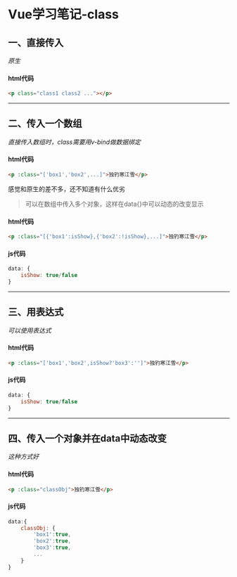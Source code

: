 # Vue学习笔记-class
## 一、直接传入
*原生*
#### html代码
``` html
<p class="class1 class2 ..."></p>
```
***

## 二、传入一个数组
*直接传入数组时，class需要用v-bind做数据绑定*
#### html代码
``` html
<p :class="['box1','box2',...]">独钓寒江雪</p>
```
感觉和原生的差不多，还不知道有什么优劣
> 可以在数组中传入多个对象，这样在data{}中可以动态的改变显示
#### html代码
``` html
<p :class="[{'box1':isShow},{'box2':!isShow},...]">独钓寒江雪</p>
```
#### js代码
``` js
data: {
    isShow: true/false
}
```

***

## 三、用表达式
*可以使用表达式*
#### html代码
``` html
<p :class="['box1','box2',isShow?'box3':'']">独钓寒江雪</p>
```
#### js代码
``` js
data: {
    isShow: true/false
}
```
***

## 四、传入一个对象并在data中动态改变
*这种方式好*
#### html代码
``` html
<p :class="classObj">独钓寒江雪</p>
```
#### js代码
``` js
data:{
    classObj: {
        'box1':true,
        'box2':true,
        'box3':true,
        ...
    }
}
```


